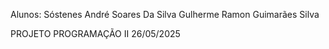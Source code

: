 Alunos: Sóstenes André Soares Da Silva
        Gulherme Ramon Guimarães Silva

PROJETO PROGRAMAÇÃO II  26/05/2025
